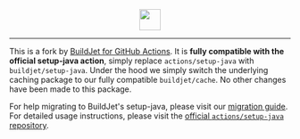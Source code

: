 <div align="center">
    <img src="https://buildjet.com/buildjet-for-github-actions-logo2.svg" height="38">
</div>

---

This is a fork by [BuildJet for GitHub Actions](https://buildjet.com/for-github-actions).
It is **fully compatible with the official setup-java action**, simply replace `actions/setup-java` with `buildjet/setup-java`.
Under the hood we simply switch the underlying caching package to our fully compatible `buildjet/cache`. No other changes have been made to this package.

For help migrating to BuildJet's setup-java, please visit our [migration guide](https://buildjet.com/for-github-actions/docs/guides/migrating-to-buildjet-cache).  
For detailed usage instructions, please visit the [official `actions/setup-java` repository](https://github.com/actions/setup-java).

